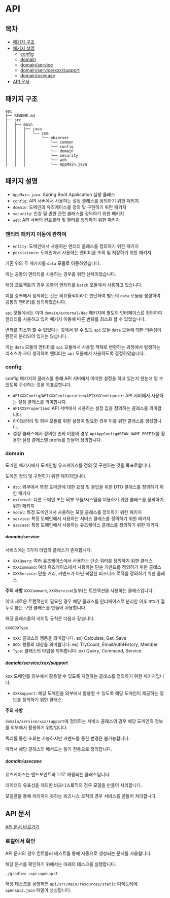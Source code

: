 # API

## 목차

- [패키지 구조](#패키지-구조)
- [패키지 설명](#패키지-설명)
    - [config](#config)
    - [domain](#domain)
    - [domain/service](#domainservice)
    - [domain/service/xxx/support](#domainservicexxxsupport)
    - [domain/usecase](#domainusecase)
- [API 문서](#api-문서)

## 패키지 구조

```
api
├── README.md
├── src
│   ├── main
│   │   ├── java
│   │   │   └── com
│   │   │       └── observer
│   │   │           └── common
│   │   │           └── config
│   │   │           └── domain
│   │   │           └── security
│   │   │           └── web
│   │   │           └── AppMain.java
```

## 패키지 설명

- `AppMain.java`: Spring Boot Application 실행 클래스
- `config`: API 서버에서 사용하는 설정 클래스를 정의하기 위한 패키지
- `domain`: 도메인의 유즈케이스를 정의 및 구현하기 위한 패키지
- `security`: 인증 및 권한 관련 클래스를 정의하기 위한 패키지
- `web`: API 서버의 컨트롤러 및 필터를 정의하기 위한 패키지

### 엔티티 패키지 이동에 관하여

- `entity`: 도메인에서 사용하는 엔티티 클래스를 정의하기 위한 패키지
- `persistence`: 도메인에서 사용하는 엔티티를 조회 및 저장하기 위한 패키지

기존 위의 두 패키지를 `data` 모듈로 이동하였습니다.

이는 공통의 엔티티를 사용하는 경우를 위한 선택이었습니다.

해당 프로젝트의 경우 공통의 엔티티를 `batch` 모듈에서 사용하고 있습니다.

이를 중복해서 정의하는 것은 비효율적이라고 판단하여 별도의 `data` 모듈을 생성하여 공통의 엔티티를 정의하였습니다.

`api` 모듈에서는 이미 `domain/external/dao` 패키지에 별도의 인터페이스르 정의하여 엔티티를 사용하고 있어 패키지 이동에 따른 변화를 최소화 할 수 있었습니다.

변화를 최소화 할 수 있었다는 것에서 알 수 있듯 `api` 모듈 `data` 모듈에 대한 의존성이 완전히 분리되어 있지는 않습니다.

이는 `data` 모듈의 엔티티를 `api` 모듈에서 사용할 객체로 변환하는 과정에서 발생하는 리소스가 크다 생각하여 엔티티는 `api` 모듈에서 사용하도록 결정하였습니다.

### config

config 패키지의 클래스를 통해 API 서버에서 어떠한 설정을 하고 있는지 한눈에 알 수 있도록 구성하는 것을 목표로합니다.

- `APIXXXConfig`/`APIXXXConfiguration`/`APIXXXConfigurer`: API 서버에서 사용하는 설정 클래스를 의미합니다.
- `APIXXXProperties`: API 서버에서 사용하는 설정 값을 정의하는 클래스를 의미합니다.
- 라이브러리 및 외부 모듈를 위한 설정이 필요한 경우 이를 위한 클래스를 생성합니다.
- 설정 클래스에서 정의한 빈의 이름의 경우 `ApiAppConfig#BEAN_NAME_PREFIX`를 활용한 설정 클래스별 prefix를 만들어 정의합니다.

### domain

도메인 패키지에서 도메인별 유즈케이스를 정의 및 구현하는 것을 목표로합니다.

도메인 정의 및 구현하기 위한 패키지입니다.

- `dto`: 외부에서 특정 도메인에 대한 요청 및 응답을 위한 DTO 클래스를 정의하기 위한 패키지
- `external`: 다른 도메인 또는 외부 모듈/시스템을 이용하기 위한 클래스를 정의하기 위한 패키지
- `model`: 특정 도메인에서 사용하는 모델 클래스를 정의하기 위한 패키지
- `service`: 특정 도메인에서 사용하는 서비스 클래스를 정의하기 위한 패키지
- `usecase`: 특정 도메인에서 사용하는 유즈케이스 클래스를 정의하기 위한 패키지

##### domain/service

서비스에는 3가지 타입의 클래스가 존재합니다.

- `XXXQuery`: 여러 유즈케이스에서 사용하는 단순 쿼리를 정의하기 위한 클래스
- `XXXCommand`: 여러 유즈케이스에서 사용하는 단순 커멘드를 정의하기 위한 클래스
- `XXXService`: 단순 커리, 커멘드가 아닌 복잡한 비즈니스 로직을 정의하기 위한 클래스

**주의 사항**
`XXXCommand`, `XXXService`(일부)는 트랜잭션을 사용하는 클래스입니다.

이때 새로운 트랜잭션이 필요한 경우 해당 클래스를 인터페이스로 분리한 이후 `NTX`가 접두로 붙는 구현 클래스를 만들어 사용합니다.

해당 클래스들의 네이밍 규칙은 다음과 같습니다.

`XXXOOOType`

- `XXX`: 클래스의 행동을 의미합니다. ex) Calculate, Get, Save
- `OOO`: 행동의 대상을 의미합니다. ex) TryCount, EmailAuthHistory, Member
- `Type`: 클래스의 타입을 의미합니다. ex) Query, Command, Service

##### domain/service/xxx/support

xxx 도메인를 외부에서 활용할 수 있도록 지원하는 클래스를 정의하기 위한 패키지입니다.

- `XXXSupport`: 해당 도메인을 외부에서 활용할 수 있도록 해당 도메인이 제공하는 정보를 정의하기 위한 클래스

**주의 사항**

`domain/service/xxx/support`에 정의하는 서비스 클래스의 경우 해당 도메인의 정보를 외부에서 활용하기 위함입니다.

쿼리를 통한 조회는 가능하지만 커멘드를 통한 변경은 불가능합니다.

따라서 해당 클래스의 메서드는 읽기 전용으로 정의합니다.

##### domain/usecase

유즈케이스는 엔드포인트와 1:1로 매핑되는 클래스입니다.

데이터의 유효성을 제외한 비즈니스로직의 경우 모델을 만들어 처리합니다.

모델만을 통해 처리하지 못하는 비즈니스 로직의 경우 서비스를 만들어 처리합니다.

## API 문서

[API 문서 바로가기](https://wifiobserver.store/docs/swagger-ui/index.html)

### 로컬에서 확인

API 문서의 경우 컨트롤러 테스트를 통해 자동으로 생성되는 문서를 사용합니다.

해당 문서를 확인하기 위해서는 아래의 테스크를 실행합니다.

```bash
./gradlew :api:openapi3
```

해당 테스크를 실행하면 `api/src/main/resources/static` 디렉토리에 `openapi3.json` 파일이 생성됩니다.
